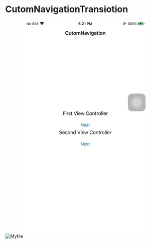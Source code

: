 # CutomNavigationTransiotion


![Myfile](https://github.com/FaizUlHassan123/CutomNavigationTransiotion/CutomNavigationTransiotion/Video/sample.gif)
<img src="CutomNavigationTransiotion/Video/sample.gif" height="60%">
